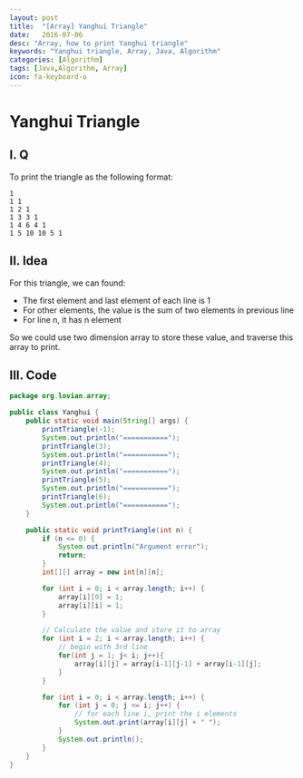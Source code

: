 ```yaml
---
layout: post
title:  "[Array] Yanghui Triangle"
date:   2016-07-06
desc: "Array, how to print Yanghui triangle"
keywords: "Yanghui triangle, Array, Java, Algorithm"
categories: [Algorithm]
tags: [Java,Algorithm, Array]
icon: fa-keyboard-o
---
```


# Yanghui Triangle

## I. Q

To print the triangle as the following format:

```
1
1 1
1 2 1
1 3 3 1
1 4 6 4 1
1 5 10 10 5 1
```

## II. Idea

For this triangle, we can found:

-	The first element and last element of each line is 1
-	For other elements, the value is the sum of two elements in previous line
-	For line n, it has n element

So we could use two dimension array to store these value, and traverse this array to print.

## III. Code

```java
package org.lovian.array;

public class Yanghui {
	public static void main(String[] args) {
		printTriangle(-1);
		System.out.println("===========");
		printTriangle(3);
		System.out.println("===========");
		printTriangle(4);
		System.out.println("===========");
		printTriangle(5);
		System.out.println("===========");
		printTriangle(6);
		System.out.println("===========");
	}

	public static void printTriangle(int n) {
		if (n <= 0) {
			System.out.println("Argument error");
			return;
		}
		int[][] array = new int[n][n];

		for (int i = 0; i < array.length; i++) {
			array[i][0] = 1;
			array[i][i] = 1;
		}

		// Calculate the value and store it to array
		for (int i = 2; i < array.length; i++) {
			// begin with 3rd line
			for(int j = 1; j< i; j++){
				array[i][j] = array[i-1][j-1] + array[i-1][j];
			}
		}

		for (int i = 0; i < array.length; i++) {
			for (int j = 0; j <= i; j++) {
				// for each line i, print the i elements
				System.out.print(array[i][j] + " ");
			}
			System.out.println();
		}
	}
}
```
